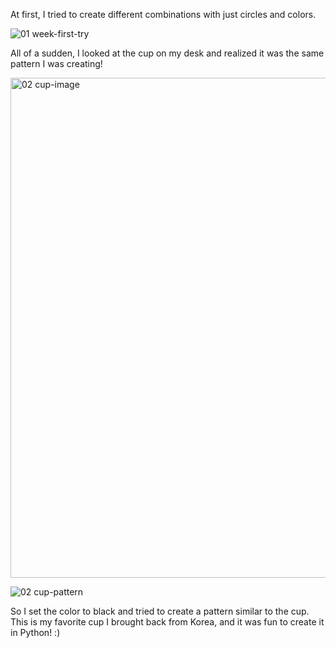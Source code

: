 
At first, I tried to create different combinations with just circles and colors.

![01  week-first-try](https://github.com/HANNAHYEKIM/hello-world-25/assets/145718273/c27163e9-0ff3-4af4-a818-3b0ce24e931c)


All of a sudden, I looked at the cup on my desk and realized it was the same pattern I was creating! 


<img width="800" alt="02  cup-image" src="https://github.com/HANNAHYEKIM/hello-world-25/assets/145718273/2fa7cc3a-c511-4806-812c-2791c5705ee5">

![02  cup-pattern](https://github.com/HANNAHYEKIM/hello-world-25/assets/145718273/995cd430-00ac-402f-a900-f3acd2cd371f)


So I set the color to black and tried to create a pattern similar to the cup. 
This is my favorite cup I brought back from Korea, and it was fun to create it in Python! :)
